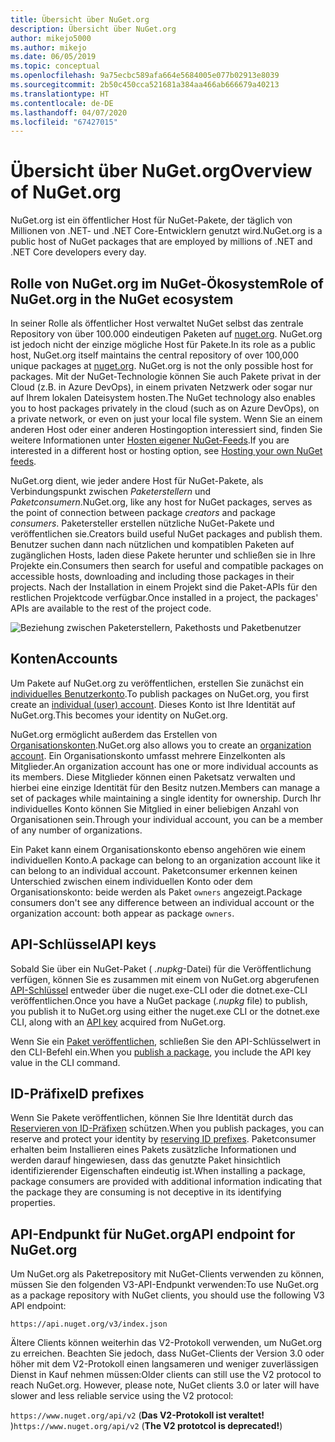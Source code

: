 ```yaml
---
title: Übersicht über NuGet.org
description: Übersicht über NuGet.org
author: mikejo5000
ms.author: mikejo
ms.date: 06/05/2019
ms.topic: conceptual
ms.openlocfilehash: 9a75ecbc589afa664e5684005e077b02913e8039
ms.sourcegitcommit: 2b50c450cca521681a384aa466ab666679a40213
ms.translationtype: HT
ms.contentlocale: de-DE
ms.lasthandoff: 04/07/2020
ms.locfileid: "67427015"
---
```

# <a name="overview-of-nugetorg"></a><span data-ttu-id="f7998-103">Übersicht über NuGet.org</span><span class="sxs-lookup"><span data-stu-id="f7998-103">Overview of NuGet.org</span></span>

<span data-ttu-id="f7998-104">NuGet.org ist ein öffentlicher Host für NuGet-Pakete, der täglich von Millionen von .NET- und .NET Core-Entwicklern genutzt wird.</span><span class="sxs-lookup"><span data-stu-id="f7998-104">NuGet.org is a public host of NuGet packages that are employed by millions of .NET and .NET Core developers every day.</span></span>

## <a name="role-of-nugetorg-in-the-nuget-ecosystem"></a><span data-ttu-id="f7998-105">Rolle von NuGet.org im NuGet-Ökosystem</span><span class="sxs-lookup"><span data-stu-id="f7998-105">Role of NuGet.org in the NuGet ecosystem</span></span>

<span data-ttu-id="f7998-106">In seiner Rolle als öffentlicher Host verwaltet NuGet selbst das zentrale Repository von über 100.000 eindeutigen Paketen auf [nuget.org](https://www.nuget.org). NuGet.org ist jedoch nicht der einzige mögliche Host für Pakete.</span><span class="sxs-lookup"><span data-stu-id="f7998-106">In its role as a public host, NuGet.org itself maintains the central repository of over 100,000 unique packages at [nuget.org](https://www.nuget.org). NuGet.org is not the only possible host for packages.</span></span> <span data-ttu-id="f7998-107">Mit der NuGet-Technologie können Sie auch Pakete privat in der Cloud (z.B. in Azure DevOps), in einem privaten Netzwerk oder sogar nur auf Ihrem lokalen Dateisystem hosten.</span><span class="sxs-lookup"><span data-stu-id="f7998-107">The NuGet technology also enables you to host packages privately in the cloud (such as on Azure DevOps), on a private network, or even on just your local file system.</span></span> <span data-ttu-id="f7998-108">Wenn Sie an einem anderen Host oder einer anderen Hostingoption interessiert sind, finden Sie weitere Informationen unter [Hosten eigener NuGet-Feeds](../hosting-packages/overview.md).</span><span class="sxs-lookup"><span data-stu-id="f7998-108">If you are interested in a different host or hosting option, see [Hosting your own NuGet feeds](../hosting-packages/overview.md).</span></span>

<span data-ttu-id="f7998-109">NuGet.org dient, wie jeder andere Host für NuGet-Pakete, als Verbindungspunkt zwischen *Paketerstellern* und *Paketconsumern*.</span><span class="sxs-lookup"><span data-stu-id="f7998-109">NuGet.org, like any host for NuGet packages, serves as the point of connection between package *creators* and package *consumers*.</span></span> <span data-ttu-id="f7998-110">Paketersteller erstellen nützliche NuGet-Pakete und veröffentlichen sie.</span><span class="sxs-lookup"><span data-stu-id="f7998-110">Creators build useful NuGet packages and publish them.</span></span> <span data-ttu-id="f7998-111">Benutzer suchen dann nach nützlichen und kompatiblen Paketen auf zugänglichen Hosts, laden diese Pakete herunter und schließen sie in Ihre Projekte ein.</span><span class="sxs-lookup"><span data-stu-id="f7998-111">Consumers then search for useful and compatible packages on accessible hosts, downloading and including those packages in their projects.</span></span> <span data-ttu-id="f7998-112">Nach der Installation in einem Projekt sind die Paket-APIs für den restlichen Projektcode verfügbar.</span><span class="sxs-lookup"><span data-stu-id="f7998-112">Once installed in a project, the packages' APIs are available to the rest of the project code.</span></span>

![Beziehung zwischen Paketerstellern, Pakethosts und Paketbenutzer](media/nuget-roles.png)

## <a name="accounts"></a><span data-ttu-id="f7998-114">Konten</span><span class="sxs-lookup"><span data-stu-id="f7998-114">Accounts</span></span>

<span data-ttu-id="f7998-115">Um Pakete auf NuGet.org zu veröffentlichen, erstellen Sie zunächst ein [individuelles Benutzerkonto](individual-accounts.md).</span><span class="sxs-lookup"><span data-stu-id="f7998-115">To publish packages on NuGet.org, you first create an [individual (user) account](individual-accounts.md).</span></span> <span data-ttu-id="f7998-116">Dieses Konto ist Ihre Identität auf NuGet.org.</span><span class="sxs-lookup"><span data-stu-id="f7998-116">This becomes your identity on NuGet.org.</span></span>

<span data-ttu-id="f7998-117">NuGet.org ermöglicht außerdem das Erstellen von [Organisationskonten](organizations-on-nuget-org.md).</span><span class="sxs-lookup"><span data-stu-id="f7998-117">NuGet.org also allows you to create an [organization account](organizations-on-nuget-org.md).</span></span> <span data-ttu-id="f7998-118">Ein Organisationskonto umfasst mehrere Einzelkonten als Mitglieder.</span><span class="sxs-lookup"><span data-stu-id="f7998-118">An organization account has one or more individual accounts as its members.</span></span> <span data-ttu-id="f7998-119">Diese Mitglieder können einen Paketsatz verwalten und hierbei eine einzige Identität für den Besitz nutzen.</span><span class="sxs-lookup"><span data-stu-id="f7998-119">Members can manage a set of packages while maintaining a single identity for ownership.</span></span> <span data-ttu-id="f7998-120">Durch Ihr individuelles Konto können Sie Mitglied in einer beliebigen Anzahl von Organisationen sein.</span><span class="sxs-lookup"><span data-stu-id="f7998-120">Through your individual account, you can be a member of any number of organizations.</span></span>

<span data-ttu-id="f7998-121">Ein Paket kann einem Organisationskonto ebenso angehören wie einem individuellen Konto.</span><span class="sxs-lookup"><span data-stu-id="f7998-121">A package can belong to an organization account like it can belong to an individual account.</span></span> <span data-ttu-id="f7998-122">Paketconsumer erkennen keinen Unterschied zwischen einem individuellen Konto oder dem Organisationskonto: beide werden als Paket `owners` angezeigt.</span><span class="sxs-lookup"><span data-stu-id="f7998-122">Package consumers don't see any difference between an individual account or the organization account: both appear as package `owners`.</span></span>

## <a name="api-keys"></a><span data-ttu-id="f7998-123">API-Schlüssel</span><span class="sxs-lookup"><span data-stu-id="f7998-123">API keys</span></span>

<span data-ttu-id="f7998-124">Sobald Sie über ein NuGet-Paket ( *.nupkg*-Datei) für die Veröffentlichung verfügen, können Sie es zusammen mit einem von NuGet.org abgerufenen [API-Schlüssel](scoped-api-keys.md) entweder über die nuget.exe-CLI oder die dotnet.exe-CLI veröffentlichen.</span><span class="sxs-lookup"><span data-stu-id="f7998-124">Once you have a NuGet package (*.nupkg* file) to publish, you publish it to NuGet.org using either the nuget.exe CLI or the dotnet.exe CLI, along with an [API key](scoped-api-keys.md) acquired from NuGet.org.</span></span>

<span data-ttu-id="f7998-125">Wenn Sie ein [Paket veröffentlichen](../create-packages/creating-a-package.md), schließen Sie den API-Schlüsselwert in den CLI-Befehl ein.</span><span class="sxs-lookup"><span data-stu-id="f7998-125">When you [publish a package](../create-packages/creating-a-package.md), you include the API key value in the CLI command.</span></span>

## <a name="id-prefixes"></a><span data-ttu-id="f7998-126">ID-Präfixe</span><span class="sxs-lookup"><span data-stu-id="f7998-126">ID prefixes</span></span>

<span data-ttu-id="f7998-127">Wenn Sie Pakete veröffentlichen, können Sie Ihre Identität durch das [Reservieren von ID-Präfixen](id-prefix-reservation.md) schützen.</span><span class="sxs-lookup"><span data-stu-id="f7998-127">When you publish packages, you can reserve and protect your identity by [reserving ID prefixes](id-prefix-reservation.md).</span></span> <span data-ttu-id="f7998-128">Paketconsumer erhalten beim Installieren eines Pakets zusätzliche Informationen und werden darauf hingewiesen, dass das genutzte Paket hinsichtlich identifizierender Eigenschaften eindeutig ist.</span><span class="sxs-lookup"><span data-stu-id="f7998-128">When installing a package, package consumers are provided with additional information indicating that the package they are consuming is not deceptive in its identifying properties.</span></span>

## <a name="api-endpoint-for-nugetorg"></a><span data-ttu-id="f7998-129">API-Endpunkt für NuGet.org</span><span class="sxs-lookup"><span data-stu-id="f7998-129">API endpoint for NuGet.org</span></span>

<span data-ttu-id="f7998-130">Um NuGet.org als Paketrepository mit NuGet-Clients verwenden zu können, müssen Sie den folgenden V3-API-Endpunkt verwenden:</span><span class="sxs-lookup"><span data-stu-id="f7998-130">To use NuGet.org as a package repository with NuGet clients, you should use the following V3 API endpoint:</span></span> 

`https://api.nuget.org/v3/index.json`

<span data-ttu-id="f7998-131">Ältere Clients können weiterhin das V2-Protokoll verwenden, um NuGet.org zu erreichen. Beachten Sie jedoch, dass NuGet-Clients der Version 3.0 oder höher mit dem V2-Protokoll einen langsameren und weniger zuverlässigen Dienst in Kauf nehmen müssen:</span><span class="sxs-lookup"><span data-stu-id="f7998-131">Older clients can still use the V2 protocol to reach NuGet.org. However, please note, NuGet clients 3.0 or later will have slower and less reliable service using the V2 protocol:</span></span>

<span data-ttu-id="f7998-132">`https://www.nuget.org/api/v2` (**Das V2-Protokoll ist veraltet!** )</span><span class="sxs-lookup"><span data-stu-id="f7998-132">`https://www.nuget.org/api/v2` (**The V2 prototcol is deprecated!**)</span></span>
